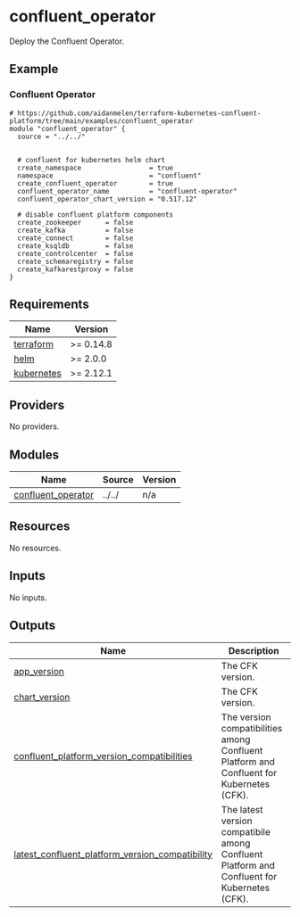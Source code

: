 # confluent_operator

Deploy the Confluent Operator.

<!-- BEGINNING OF PRE-COMMIT-TERRAFORM DOCS HOOK -->

## Example

### Confluent Operator

```hcl
# https://github.com/aidanmelen/terraform-kubernetes-confluent-platform/tree/main/examples/confluent_operator
module "confluent_operator" {
  source = "../../"


  # confluent for kubernetes helm chart
  create_namespace                 = true
  namespace                        = "confluent"
  create_confluent_operator        = true
  confluent_operator_name          = "confluent-operator"
  confluent_operator_chart_version = "0.517.12"

  # disable confluent platform components
  create_zookeeper      = false
  create_kafka          = false
  create_connect        = false
  create_ksqldb         = false
  create_controlcenter  = false
  create_schemaregistry = false
  create_kafkarestproxy = false
}
```

## Requirements

| Name | Version |
|------|---------|
| <a name="requirement_terraform"></a> [terraform](#requirement\_terraform) | >= 0.14.8 |
| <a name="requirement_helm"></a> [helm](#requirement\_helm) | >= 2.0.0 |
| <a name="requirement_kubernetes"></a> [kubernetes](#requirement\_kubernetes) | >= 2.12.1 |
## Providers

No providers.
## Modules

| Name | Source | Version |
|------|--------|---------|
| <a name="module_confluent_operator"></a> [confluent\_operator](#module\_confluent\_operator) | ../../ | n/a |
## Resources

No resources.
## Inputs

No inputs.
## Outputs

| Name | Description |
|------|-------------|
| <a name="output_app_version"></a> [app\_version](#output\_app\_version) | The CFK version. |
| <a name="output_chart_version"></a> [chart\_version](#output\_chart\_version) | The CFK version. |
| <a name="output_confluent_platform_version_compatibilities"></a> [confluent\_platform\_version\_compatibilities](#output\_confluent\_platform\_version\_compatibilities) | The version compatibilities among Confluent Platform and Confluent for Kubernetes (CFK). |
| <a name="output_latest_confluent_platform_version_compatibility"></a> [latest\_confluent\_platform\_version\_compatibility](#output\_latest\_confluent\_platform\_version\_compatibility) | The latest version compatibile among Confluent Platform and Confluent for Kubernetes (CFK). |
<!-- END OF PRE-COMMIT-TERRAFORM DOCS HOOK -->
